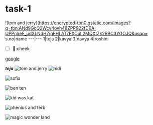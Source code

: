 # task-1
![tom and jerry](https://encrypted-tbn0.gstatic.com/images?q=tbn:ANd9GcQ2Wcv4ovh48ZPP922fD6A-UPPnlreF_udXLNdHZjqFHLAT7FXCoL2MQXtZk2RBC3YGOJQ&usqp=
s.no|name
---|---
1|teja
2|kavya
3|navya
4|roshini
- [ ] 🐥:cheek

[google](www.google.com)

***teja***
![tom and jerry](https://user-images.githubusercontent.com/95462206/144586601-65a7722c-b68c-4e11-87d0-e491a654eb99.png)
![hidi](https://i.pinimg.com/736x/ed/6b/14/ed6b14208491b31f7a2fd2fe50fcb33e.jpg)

![sofia](https://static.wikia.nocookie.net/disneyjuniorpedia/images/6/67/Sofia_the_first_3.png/revision/latest/scale-to-width-down/250?cb=20200725012845)

![ben ten](https://pm1.narvii.com/6449/b95e2cb60a4a120a2f4dfe9827974df4f4ad2e7f_hq.jpg)

![kid was kat](https://static.wikia.nocookie.net/kidvskat/images/f/f5/Kid_vs_Kat_Coop_Burtonburger_and_Kat.png/revision/latest/scale-to-width-down/2000?cb=20200509171723)

![phenius and ferb](https://whatsondisneyplus.com/wp-content/uploads/2020/05/ferb.png)

![magic wonder land](https://nettv4u.com/imagine/22-08-2019/magic-wonderland-.jpg)
